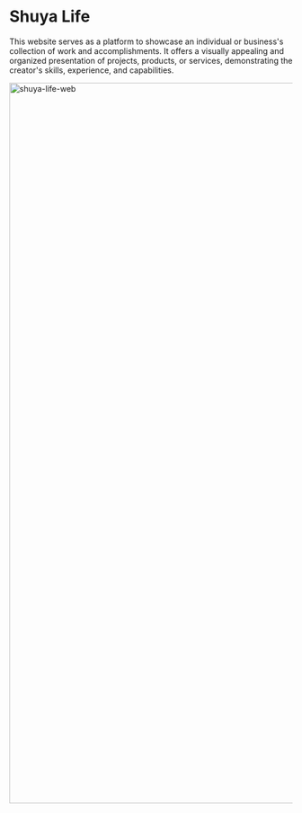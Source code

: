 # Shuya Life

This website serves as a platform to showcase an individual or business's collection of work and accomplishments. It offers a visually appealing and organized presentation of projects, products, or services, demonstrating the creator's skills, experience, and capabilities. 

<img width="1282" alt="shuya-life-web" src="https://user-images.githubusercontent.com/41677855/230749725-fb441c45-806a-42aa-a5c6-8588a1b3ccb8.png">
